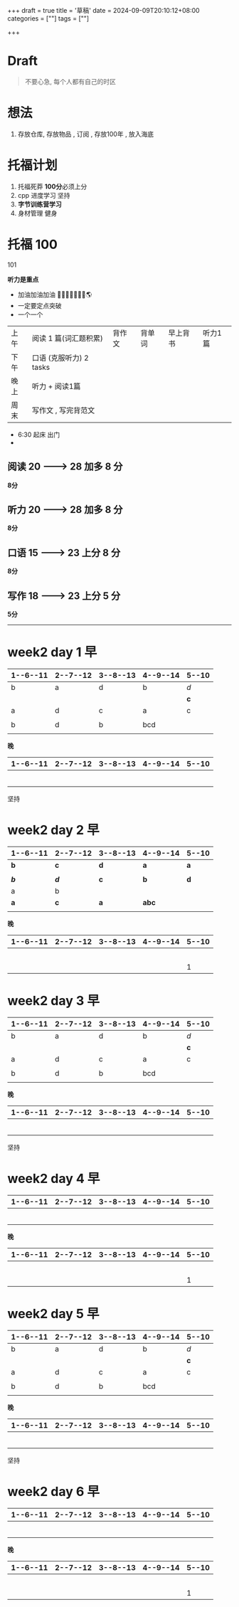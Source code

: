 +++
draft = true
title = '草稿'
date = 2024-09-09T20:10:12+08:00
categories = [""] 
tags = [""]

+++

# Draft



> 不要心急, 每个人都有自己的时区



# 想法

1. 存放仓库, 存放物品 , 订阅 , 存放100年 , 放入海底

# 托福计划

1. 托福死莽  **100分**必须上分
2. cpp 进度学习 坚持
3. **字节训练营学习**
4. 身材管理 健身 





# 托福 100  

101



**听力是重点**



- 加油加油加油 🗽🗽🗽🗽🗽🗽🗽🌎
- 一定要定点突破
- 一个一个



|      |                         |        |        |          |         |
| ---- | ----------------------- | ------ | ------ | -------- | ------- |
| 上午 | 阅读 1 篇(词汇题积累)   | 背作文 | 背单词 | 早上背书 | 听力1篇 |
| 下午 | 口语 (克服听力) 2 tasks |        |        |          |         |
| 晚上 | 听力 + 阅读1篇          |        |        |          |         |
| 周末 | 写作文 , 写完背范文     |        |        |          |         |



- 6:30 起床 出门
- 







## 阅读  20 ---> 28 加多 **8** 分



**8分**





## 听力 20 ---> 28 加多 8 分



**8分**





## 口语 15 ---> 23  上分 8 分 



**8分**





## 写作 18 ---> 23  上分 5 分 



**5分**

---













# **week2 day 1 早** 

| 1--6--11 | 2--7--12 | 3--8--13 | 4--9--14 | 5--10 |
| -------- | -------- | -------- | -------- | ----- |
| b        | a        | d        | b        | *d*   |
|          |          |          |          | **c** |
| a        | d        | c        | a        | c     |
|          |          |          |          |       |
| b        | d        | b        | bcd      |       |
|          |          |          |          |       |

**晚**

| 1--6--11 | 2--7--12 | 3--8--13 | 4--9--14 | 5--10 |
| -------- | -------- | -------- | -------- | ----- |
|          |          |          |          |       |
|          |          |          |          |       |
|          |          |          |          |       |
|          |          |          |          |       |
|          |          |          |          |       |
|          |          |          |          |       |





坚持 



# **week2 day 2 早** 

| 1--6--11 | 2--7--12 | 3--8--13 | 4--9--14 | 5--10 |
| -------- | -------- | -------- | -------- | ----- |
| **b**    | **c**    | **d**    | **a**    | **a** |
|          |          |          |          |       |
| ***b***  | ***d***  | **c**    | **b**    | **d** |
| a        | b        |          |          |       |
| **a**    | **c**    | **a**    | **abc**  |       |
|          |          |          |          |       |

**晚**

| 1--6--11 | 2--7--12 | 3--8--13 | 4--9--14 | 5--10 |
| -------- | -------- | -------- | -------- | ----- |
|          |          |          |          |       |
|          |          |          |          |       |
|          |          |          |          |       |
|          |          |          |          |       |
|          |          |          |          |       |
|          |          |          |          | 1     |







# **week2 day 3 早** 

| 1--6--11 | 2--7--12 | 3--8--13 | 4--9--14 | 5--10 |
| -------- | -------- | -------- | -------- | ----- |
| b        | a        | d        | b        | *d*   |
|          |          |          |          | **c** |
| a        | d        | c        | a        | c     |
|          |          |          |          |       |
| b        | d        | b        | bcd      |       |
|          |          |          |          |       |

**晚**

| 1--6--11 | 2--7--12 | 3--8--13 | 4--9--14 | 5--10 |
| -------- | -------- | -------- | -------- | ----- |
|          |          |          |          |       |
|          |          |          |          |       |
|          |          |          |          |       |
|          |          |          |          |       |
|          |          |          |          |       |
|          |          |          |          |       |





坚持 



# **week2 day 4 早** 

| 1--6--11 | 2--7--12 | 3--8--13 | 4--9--14 | 5--10 |
| -------- | -------- | -------- | -------- | ----- |
|          |          |          |          |       |
|          |          |          |          |       |
|          |          |          |          |       |
|          |          |          |          |       |
|          |          |          |          |       |
|          |          |          |          |       |

**晚**

| 1--6--11 | 2--7--12 | 3--8--13 | 4--9--14 | 5--10 |
| -------- | -------- | -------- | -------- | ----- |
|          |          |          |          |       |
|          |          |          |          |       |
|          |          |          |          |       |
|          |          |          |          |       |
|          |          |          |          |       |
|          |          |          |          | 1     |









# **week2 day 5 早** 

| 1--6--11 | 2--7--12 | 3--8--13 | 4--9--14 | 5--10 |
| -------- | -------- | -------- | -------- | ----- |
| b        | a        | d        | b        | *d*   |
|          |          |          |          | **c** |
| a        | d        | c        | a        | c     |
|          |          |          |          |       |
| b        | d        | b        | bcd      |       |
|          |          |          |          |       |

**晚**

| 1--6--11 | 2--7--12 | 3--8--13 | 4--9--14 | 5--10 |
| -------- | -------- | -------- | -------- | ----- |
|          |          |          |          |       |
|          |          |          |          |       |
|          |          |          |          |       |
|          |          |          |          |       |
|          |          |          |          |       |
|          |          |          |          |       |





坚持 



# **week2 day 6 早** 

| 1--6--11 | 2--7--12 | 3--8--13 | 4--9--14 | 5--10 |
| -------- | -------- | -------- | -------- | ----- |
|          |          |          |          |       |
|          |          |          |          |       |
|          |          |          |          |       |
|          |          |          |          |       |
|          |          |          |          |       |
|          |          |          |          |       |

**晚**

| 1--6--11 | 2--7--12 | 3--8--13 | 4--9--14 | 5--10 |
| -------- | -------- | -------- | -------- | ----- |
|          |          |          |          |       |
|          |          |          |          |       |
|          |          |          |          |       |
|          |          |          |          |       |
|          |          |          |          |       |
|          |          |          |          | 1     |
